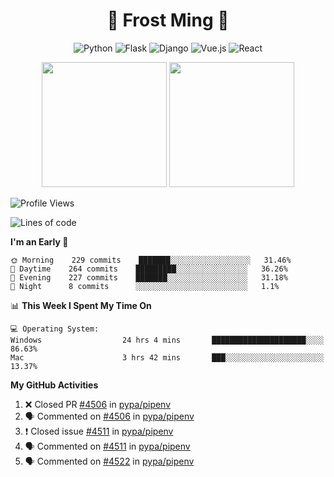 <h1 align="center">🦄 Frost Ming 🐍</h1>

<div align="center">

![Python](https://img.shields.io/badge/-Python-%233776ab?logo=python&style=for-the-badge&logoColor=white)
![Flask](https://img.shields.io/badge/-Flask-%23eeeeee?logo=flask&style=for-the-badge&logoColor=black)
![Django](https://img.shields.io/badge/-Django-%23092E20?logo=django&style=for-the-badge&logoColor=white)
![Vue.js](https://img.shields.io/badge/-Vue.js-%234fc08d?logo=vue.js&style=for-the-badge&logoColor=white)
![React](https://img.shields.io/badge/-React-%2357d8fb?logo=react&style=for-the-badge&logoColor=white)

</div>

<p align="center">
  <img height="200" src="https://github-readme-stats.vercel.app/api?username=frostming&show_icons=true&theme=dracula&include_all_commits=true" />
  <img height="200" src="https://github-readme-stats.vercel.app/api/top-langs/?username=frostming&theme=dracula&show_icons=true" />
</p>

<!--START_SECTION:waka-->
![Profile Views](http://img.shields.io/badge/Profile%20Views-119-blue)

![Lines of code](https://img.shields.io/badge/From%20Hello%20World%20I%27ve%20Written-15.7%20million%20lines%20of%20code-blue)

**I'm an Early 🐤** 

```text
🌞 Morning    229 commits    ███████░░░░░░░░░░░░░░░░░░   31.46% 
🌆 Daytime    264 commits    █████████░░░░░░░░░░░░░░░░   36.26% 
🌃 Evening    227 commits    ███████░░░░░░░░░░░░░░░░░░   31.18% 
🌙 Night      8 commits      ░░░░░░░░░░░░░░░░░░░░░░░░░   1.1%

```


📊 **This Week I Spent My Time On** 

```text
💻 Operating System: 
Windows                  24 hrs 4 mins       █████████████████████░░░░   86.63% 
Mac                      3 hrs 42 mins       ███░░░░░░░░░░░░░░░░░░░░░░   13.37%

```


<!--END_SECTION:waka-->

**My GitHub Activities**

<!--START_SECTION:activity-->
1. ❌ Closed PR [#4506](https://github.com/pypa/pipenv/pull/4506) in [pypa/pipenv](https://github.com/pypa/pipenv)
2. 🗣 Commented on [#4506](https://github.com/pypa/pipenv/issues/4506) in [pypa/pipenv](https://github.com/pypa/pipenv)
3. ❗️ Closed issue [#4511](https://github.com/pypa/pipenv/issues/4511) in [pypa/pipenv](https://github.com/pypa/pipenv)
4. 🗣 Commented on [#4511](https://github.com/pypa/pipenv/issues/4511) in [pypa/pipenv](https://github.com/pypa/pipenv)
5. 🗣 Commented on [#4522](https://github.com/pypa/pipenv/issues/4522) in [pypa/pipenv](https://github.com/pypa/pipenv)
<!--END_SECTION:activity-->
